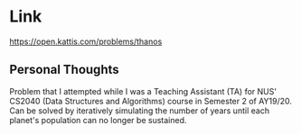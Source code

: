 # Link

https://open.kattis.com/problems/thanos

## Personal Thoughts

Problem that I attempted while I was a Teaching Assistant (TA) for NUS' CS2040 (Data Structures and Algorithms) course in Semester 2 of AY19/20. Can be solved by iteratively simulating the number of years until each planet's population can no longer be sustained.

